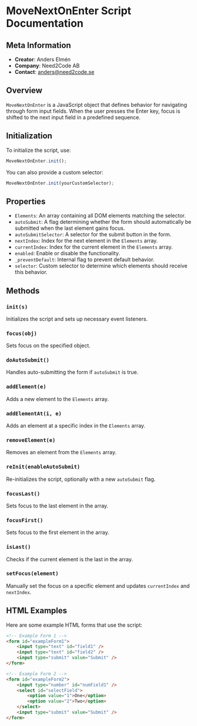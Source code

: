 # MoveNextOnEnter Script Documentation
## Meta Information

- **Creator**: Anders Elmén
- **Company**: Need2Code AB
- **Contact**: [anders@need2code.se](mailto:anders@need2code.se)

## Overview

`MoveNextOnEnter` is a JavaScript object that defines behavior for navigating through form input fields. When the user presses the Enter key, focus is shifted to the next input field in a predefined sequence.

## Initialization

To initialize the script, use:

```javascript
MoveNextOnEnter.init();
```

You can also provide a custom selector:

```javascript
MoveNextOnEnter.init(yourCustomSelector);
```

## Properties

- `Elements`: An array containing all DOM elements matching the selector.
- `autoSubmit`: A flag determining whether the form should automatically be submitted when the last element gains focus.
- `autoSubmitSelector`: A selector for the submit button in the form.
- `nextIndex`: Index for the next element in the `Elements` array.
- `currentIndex`: Index for the current element in the `Elements` array.
- `enabled`: Enable or disable the functionality.
- `_preventDefault`: Internal flag to prevent default behavior.
- `selector`: Custom selector to determine which elements should receive this behavior.

## Methods

### `init(s)`

Initializes the script and sets up necessary event listeners.

### `focus(obj)`

Sets focus on the specified object.

### `doAutoSubmit()`

Handles auto-submitting the form if `autoSubmit` is true.

### `addElement(e)`

Adds a new element to the `Elements` array.

### `addElementAt(i, e)`

Adds an element at a specific index in the `Elements` array.

### `removeElement(e)`

Removes an element from the `Elements` array.

### `reInit(enableAutoSubmit)`

Re-initializes the script, optionally with a new `autoSubmit` flag.

### `focusLast()`

Sets focus to the last element in the array.

### `focusFirst()`

Sets focus to the first element in the array.

### `isLast()`

Checks if the current element is the last in the array.

### `setFocus(element)`

Manually set the focus on a specific element and updates `currentIndex` and `nextIndex`.

## HTML Examples

Here are some example HTML forms that use the script:

```html
<!-- Example Form 1 -->
<form id="exampleForm1">
    <input type="text" id="field1" />
    <input type="text" id="field2" />
    <input type="submit" value="Submit" />
</form>

<!-- Example Form 2 -->
<form id="exampleForm2">
    <input type="number" id="numField1" />
    <select id="selectField">
        <option value="1">One</option>
        <option value="2">Two</option>
    </select>
    <input type="submit" value="Submit" />
</form>
```
